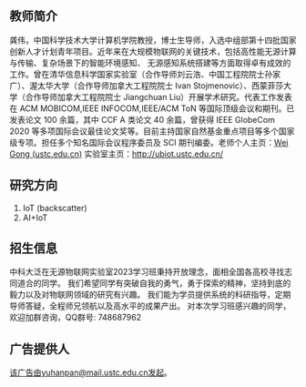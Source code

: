## 教师简介

龚伟，中国科学技术大学计算机学院教授，博士生导师，入选中组部第十四批国家创新人才计划青年项目。近年来在大规模物联网的关键技术，包括高性能无源计算与传输、复杂场景下的智能环境感知、 无源感知系统搭建等方面取得卓有成效的工作。曾在清华信息科学国家实验室（合作导师刘云浩、中国工程院院士孙家广）、渥太华大学（合作导师加拿大工程院院士 Ivan Stojmenovic）、西蒙菲莎大学（合作导师加拿大工程院院士 Jiangchuan Liu）开展学术研究。代表工作发表在 ACM MOBICOM,IEEE INFOCOM,IEEE/ACM ToN 等国际顶级会议和期刊。已发表论文 100 余篇，其中 CCF A 类论文 40 余篇，曾获得 IEEE GlobeCom 2020 等多项国际会议最佳论文奖等。目前主持国家自然基金重点项目等多个国家级专项。担任多个知名国际会议程序委员及 SCI 期刊编委。老师个人主页：[Wei Gong (ustc.edu.cn)](http://staff.ustc.edu.cn/~weigong/)  实验室主页：http://ubiot.ustc.edu.cn/

## 研究方向

1. IoT (backscatter)
2. AI+IoT

## 招生信息

中科大泛在无源物联网实验室2023学习班秉持开放理念，面相全国各高校寻找志同道合的同学。
我们希望同学有突破自我的勇气，勇于探索的精神，坚持到底的毅力以及对物联网领域的研究有兴趣。
我们能为学员提供系统的科研指导，定期导师答疑，全程师兄领航以及高水平的成果产出。
对本次学习班感兴趣的同学，欢迎加群咨询，QQ群号: 748687962

## 广告提供人

该广告由yuhanpan@mail.ustc.edu.cn发起。

